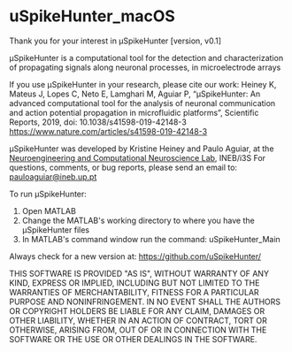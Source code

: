 # uSpikeHunter_macOS
Thank you for your interest in μSpikeHunter [version, v0.1]

μSpikeHunter is a computational tool for the detection and characterization of propagating signals along neuronal processes, in microelectrode arrays

If you use μSpikeHunter in your research, please cite our work:
Heiney K, Mateus J, Lopes C, Neto E, Lamghari M, Aguiar P, “µSpikeHunter: An advanced computational tool for the analysis of neuronal communication and action potential propagation in microfluidic platforms”, Scientific Reports, 2019, doi: 10.1038/s41598-019-42148-3
https://www.nature.com/articles/s41598-019-42148-3

μSpikeHunter was developed by Kristine Heiney and Paulo Aguiar, at the <a href="https://www.i3s.up.pt/content/research-group-detail?x=125">Neuroengineering and Computational Neuroscience Lab</a>, INEB/i3S
For questions, comments, or bug reports, please send an email to: pauloaguiar@ineb.up.pt

To run μSpikeHunter:
1.	Open MATLAB
2.	Change the MATLAB's working directory to where you have the μSpikeHunter files
3.	In MATLAB's command window run the command: uSpikeHunter_Main

Always check for a new version at: https://github.com/uSpikeHunter/

THIS SOFTWARE IS PROVIDED "AS IS", WITHOUT WARRANTY OF ANY KIND, EXPRESS OR IMPLIED, INCLUDING BUT NOT LIMITED TO THE WARRANTIES OF MERCHANTABILITY, FITNESS FOR A PARTICULAR PURPOSE AND NONINFRINGEMENT. IN NO EVENT SHALL THE AUTHORS OR COPYRIGHT HOLDERS BE LIABLE FOR ANY CLAIM, DAMAGES OR OTHER LIABILITY, WHETHER IN AN ACTION OF CONTRACT, TORT OR OTHERWISE, ARISING FROM, OUT OF OR IN CONNECTION WITH THE SOFTWARE OR THE USE OR OTHER DEALINGS IN THE SOFTWARE.
